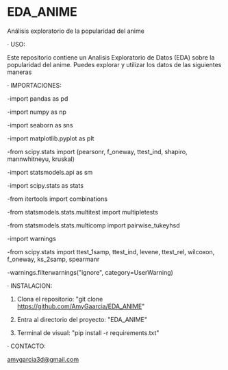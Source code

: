# EDA_ANIME
Análisis exploratorio de la popularidad del anime

· USO: 

Este repositorio contiene un Analisis Exploratorio de Datos (EDA) sobre la popularidad del anime. Puedes explorar y utilizar los datos de las siguientes maneras

· IMPORTACIONES:

-import pandas as pd

-import numpy as np

-import seaborn as sns

-import matplotlib.pyplot as plt

-from scipy.stats import (pearsonr, f_oneway, ttest_ind, shapiro, mannwhitneyu, kruskal)

-import statsmodels.api as sm

-import scipy.stats as stats

-from itertools import combinations

-from statsmodels.stats.multitest import multipletests

-from statsmodels.stats.multicomp import pairwise_tukeyhsd

-import warnings

-from scipy.stats import ttest_1samp, ttest_ind, levene, ttest_rel, wilcoxon, f_oneway, ks_2samp, spearmanr

-warnings.filterwarnings("ignore", category=UserWarning)

· INSTALACION:

1. Clona el repositorio: "git clone https://github.com/AmyGaarcia/EDA_ANIME"
   
2. Entra al directorio del proyecto: "EDA_ANIME"
   
3. Terminal de visual: "pip install -r requirements.txt"


· CONTACTO:

amygarcia3d@gmail.com

